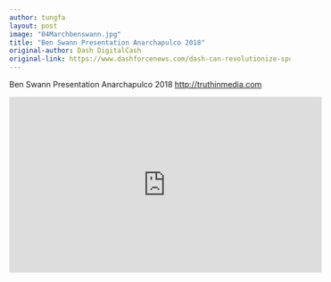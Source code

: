 ```yaml
---
author: tungfa
layout: post
image: "04Marchbenswann.jpg"
title: "Ben Swann Presentation Anarchapulco 2018"
original-author: Dash DigitalCash 
original-link: https://www.dashforcenews.com/dash-can-revolutionize-sports-art-charity/
---
```



Ben Swann Presentation Anarchapulco 2018
<http://truthinmedia.com>

<iframe width="560" height="315" src="https://www.youtube.com/embed/vYOQXxVLs2E" frameborder="0" allow="autoplay; encrypted-media" allowfullscreen></iframe>
